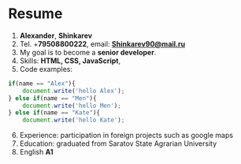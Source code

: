 # Resume
1. **Alexander**, **Shinkarev**
2. Tel. +**79508800222**, email: **Shinkarev90@mail.ru**
3. My goal is to become a **senior developer**.
4. Skills: **HTML, CSS, JavaScript**,
5. Code examples: 
```Javascript
if(name == "Alex"){
	document.write('hello Alex');
} else if(name == "Men"){
	document.write('hello Men');
} else if(name == "Kate"){
	document.write('hello Kate'); 
```
6. Experience: participation in foreign projects such as google maps
7. Education: graduated from Saratov State Agrarian University
8. English **A1**